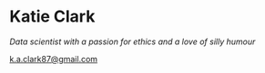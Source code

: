 # Katie Clark
_Data scientist with a passion for ethics and a love of silly humour_

k.a.clark87@gmail.com
